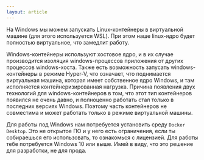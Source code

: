 ```yaml
---
layout: article
---
```

На Windows мы можем запускать Linux-контейнеры в виртуальной машине (для этого используется WSL). При этом наше linux-ядро будет полностью виртуальное, что замедлит работу. 

Windows-контейнеры используют хостовое ядро, и в их случае производится изоляция windows-процессов приложения от других процессов windows-хоста. Также есть возможность запусать windows-контейнеры в режиме Hyper-V, что означает, что поднимается виртуальная машина, которая имеет собственное ядро Windows, и там исполняется контейнеризированная нагрузка. Причина появления двух технологий для windows-контейнеров в том, что этот тип контейнеров появился не очень давно, и полноценно работать стал только в последних версиях Windows. Поэтому часть контейнеров не совместима и может работать только в режиме виртуальной машины.

Для работы под Windows нам потребуется установить среду `Docker Desktop`. Это не открытое ПО и у него есть ограничения, если ты собираешься его использовать, то ознакомься с лицензией. Для работы тебе потребуется Windows 10 или выше. Имей в виду, что это решение для разработки, не для прода.
